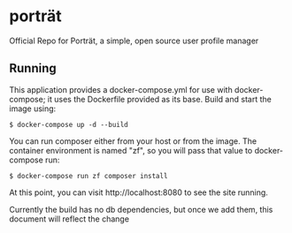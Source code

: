 # porträt
Official Repo for Porträt, a simple, open source user profile manager


## Running

This application provides a docker-compose.yml for use with docker-compose; it uses the Dockerfile provided as its base. Build and start the image using:

```$ docker-compose up -d --build```

You can run composer either from your host or from the image. The container environment is named "zf", so you will pass that value to docker-compose run:

```$ docker-compose run zf composer install```

At this point, you can visit http://localhost:8080 to see the site running.

Currently the build has no db dependencies, but once we add them, this document will reflect the change